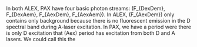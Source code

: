 In both ALEX, PAX have four basic photon streams: 
\(F_{DexDem}, F_{DexAem}, F_{AexDem}, F_{AexAem}\).
In ALEX, \(F_{AexDem}\) only contains only background 
because there is no fluorescent emission in the D
spectral band during A-laser excitation.
In PAX, we have a period were there is only D excitation
that \(Aex\) period has excitation from
both D and A lasers. We could call this the
